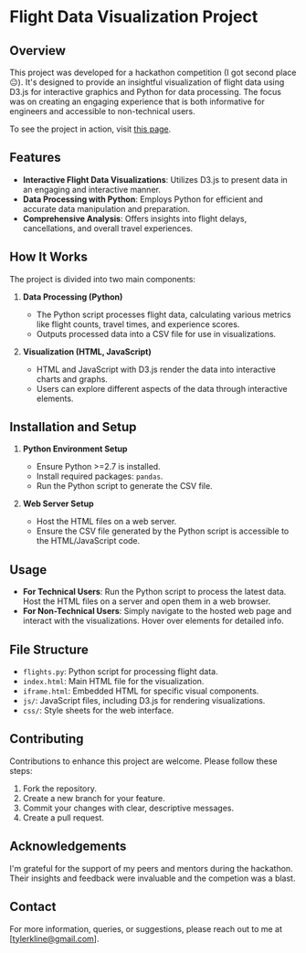 # Flight Data Visualization Project

## Overview

This project was developed for a hackathon competition (I got second place 😐). It's designed to provide an insightful visualization of flight data using D3.js for interactive graphics and Python for data processing. The focus was on creating an engaging experience that is both informative for engineers and accessible to non-technical users.

To see the project in action, visit [this page](https://takline.github.io/Demos/Analytics,%20Reporting%20&%20Visualization/Flight_DataViz/).

## Features

- **Interactive Flight Data Visualizations**: Utilizes D3.js to present data in an engaging and interactive manner.
- **Data Processing with Python**: Employs Python for efficient and accurate data manipulation and preparation.
- **Comprehensive Analysis**: Offers insights into flight delays, cancellations, and overall travel experiences.

## How It Works

The project is divided into two main components:

1. **Data Processing (Python)**
   - The Python script processes flight data, calculating various metrics like flight counts, travel times, and experience scores.
   - Outputs processed data into a CSV file for use in visualizations.

2. **Visualization (HTML, JavaScript)**
   - HTML and JavaScript with D3.js render the data into interactive charts and graphs.
   - Users can explore different aspects of the data through interactive elements.

## Installation and Setup

1. **Python Environment Setup**
   - Ensure Python >=2.7 is installed.
   - Install required packages: `pandas`.
   - Run the Python script to generate the CSV file.

2. **Web Server Setup**
   - Host the HTML files on a web server.
   - Ensure the CSV file generated by the Python script is accessible to the HTML/JavaScript code.

## Usage

- **For Technical Users**: Run the Python script to process the latest data. Host the HTML files on a server and open them in a web browser.
- **For Non-Technical Users**: Simply navigate to the hosted web page and interact with the visualizations. Hover over elements for detailed info.

## File Structure

- `flights.py`: Python script for processing flight data.
- `index.html`: Main HTML file for the visualization.
- `iframe.html`: Embedded HTML for specific visual components.
- `js/`: JavaScript files, including D3.js for rendering visualizations.
- `css/`: Style sheets for the web interface.

## Contributing

Contributions to enhance this project are welcome. Please follow these steps:

1. Fork the repository.
2. Create a new branch for your feature.
3. Commit your changes with clear, descriptive messages.
4. Create a pull request.

## Acknowledgements

I'm grateful for the support of my peers and mentors during the hackathon. Their insights and feedback were invaluable and the competion was a blast.

## Contact

For more information, queries, or suggestions, please reach out to me at [tylerkline@gmail.com].

